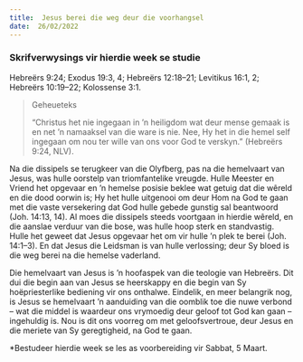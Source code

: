 ```yaml
---
title:  Jesus berei die weg deur die voorhangsel
date:  26/02/2022
---
```


### Skrifverwysings vir hierdie week se studie
Hebreërs 9:24; Exodus 19:3, 4; Hebreërs 12:18–21; Levitikus 16:1, 2; Hebreërs 10:19–22; Kolossense 3:1.

> <p>Geheueteks</p>
> “Christus het nie ingegaan in ’n heiligdom wat deur mense gemaak is en net ’n namaaksel van die ware is nie.  Nee, Hy het in die hemel self ingegaan om nou ter wille van ons voor God te verskyn.” (Hebreërs 9:24, NLV).

Na die dissipels se terugkeer van die Olyfberg, pas na die hemelvaart van Jesus, was hulle oorstelp van triomfantelike vreugde. Hulle Meester en Vriend het opgevaar en ’n hemelse posisie beklee wat getuig dat die wêreld en die dood oorwin is; Hy het hulle uitgenooi om deur Hom na God te gaan met die vaste versekering dat God hulle gebede gunstig sal beantwoord (Joh. 14:13, 14). Al moes die dissipels steeds voortgaan in hierdie wêreld, en die aanslae verduur van die bose, was hulle hoop sterk en standvastig.  Hulle het geweet dat Jesus opgevaar het om vir hulle ’n plek te berei (Joh. 14:1–3). En dat Jesus die Leidsman is van hulle verlossing; deur Sy bloed is die weg berei na die hemelse vaderland.

Die hemelvaart van Jesus is ’n hoofaspek van die teologie van Hebreërs. Dit dui die begin aan van Jesus se heerskappy en die begin van Sy hoëpriesterlike bediening vir ons onthalwe. Eindelik, en meer belangrik nog, is Jesus se hemelvaart ’n aanduiding van die oomblik toe die nuwe verbond – wat die middel is waardeur ons vrymoedig deur geloof tot God kan gaan – ingehuldig is. Nou is dit ons voorreg om met geloofsvertroue, deur Jesus en die meriete van Sy geregtigheid, na God te gaan.

*Bestudeer hierdie week se les as voorbereiding vir Sabbat, 5 Maart.